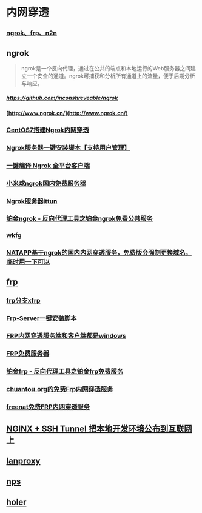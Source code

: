 # 内网穿透

### [ngrok、frp、n2n](http://www.lu8.win/)

## ngrok
> ngrok是一个反向代理，通过在公共的端点和本地运行的Web服务器之间建立一个安全的通道。ngrok可捕获和分析所有通道上的流量，便于后期分析与响应。

##### https://github.com/inconshreveable/ngrok

#### [http://www.ngrok.cn/](http://www.ngrok.cn/)


### [CentOS7搭建Ngrok内网穿透](http://xseven.me/2018/01/18/Ngrok%E5%86%85%E7%BD%91%E7%A9%BF%E9%80%8F.html)

### [Ngrok服务器一键安装脚本【支持用户管理】](https://github.com/clangcn/ngrok-one-key-install)

### [一键编译 Ngrok 全平台客户端](https://github.com/Yaoshicn/make-ngrok)

### [小米球ngrok国内免费服务器](http://ngrok.ciqiuwl.cn/)

### [Ngrok服务器ittun](https://www.ittun.com/)

### [铂金ngrok - 反向代理工具之铂金ngrok免费公共服务](http://ngrok.bob.kim/)

### [wkfg](https://wkfg.github.io/#download)

### [NATAPP基于ngrok的国内内网穿透服务，免费版会强制更换域名，临时用一下可以](https://natapp.cn/)


## [frp](https://github.com/fatedier/frp/blob/master/README_zh.md)


### [frp分支xfrp](https://github.com/KunTengRom/xfrps)

### [Frp-Server一键安装脚本](/other/Frp.md)

### [FRP内网穿透服务端和客户端都是windows](http://www.kaixinit.com/info/maintenance/363.html)

### [FRP免费服务器](https://diannaobos.com/frp/)

### [铂金frp - 反向代理工具之铂金frp免费服务](https://bob.kim/frp)

### [chuantou.org的免费Frp内网穿透服务](http://www.chuantou.org/)

### [freenat免费FRP内网穿透服务](http://freenat.win)

## [NGINX + SSH Tunnel 把本地开发环境公布到互联网上](https://ninghao.net/blog/4452)



## [lanproxy](https://github.com/ffay/lanproxy)


## [nps](https://github.com/cnlh/nps)


## [holer](https://github.com/Wisdom-Projects/holer)